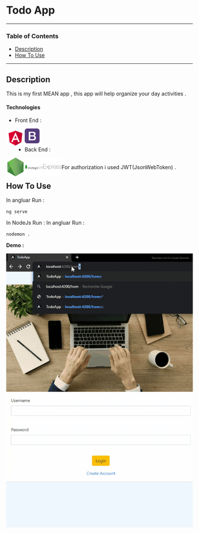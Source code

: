 



# Todo App


---

### Table of Contents


- [Description](#description)
- [How To Use](#how-to-use)
---

## Description

This is my first MEAN app , this app will help organize your day activities .

#### Technologies
- Front End : 

 <img align="left" alt="Angular" width="50px" src="https://raw.githubusercontent.com/github/explore/80688e429a7d4ef2fca1e82350fe8e3517d3494d/topics/angular/angular.png" />
 <img align="left" alt="Boostrap" width="40px" src="https://raw.githubusercontent.com/github/explore/80688e429a7d4ef2fca1e82350fe8e3517d3494d/topics/bootstrap/bootstrap.png" />

<br/><br/>
- Back End : 
 <img align="left" alt="NodeJs" width="50px" src="https://raw.githubusercontent.com/github/explore/80688e429a7d4ef2fca1e82350fe8e3517d3494d/topics/nodejs/nodejs.png" />
<img align="left" alt="MongoDB" width="50px" src="https://raw.githubusercontent.com/github/explore/80688e429a7d4ef2fca1e82350fe8e3517d3494d/topics/mongodb/mongodb.png" />
<img align="left" alt="MongoDB" width="50px" src="https://raw.githubusercontent.com/github/explore/80688e429a7d4ef2fca1e82350fe8e3517d3494d/topics/express/express.png" /><br/>
 For authorization i used JWT(JsonWebToken) .


## How To Use
In angluar Run :
```
ng serve
```

In NodeJs Run :
In angluar Run :
```
nodemon .
```

**Demo :**

![](https://github.com/Ramy99-dev/MEAN-TodoApp/blob/main/20210712-185351.gif)


